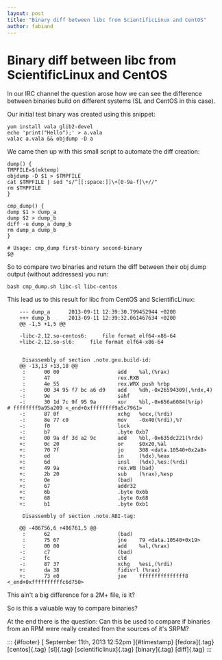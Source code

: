 ```yaml
---
layout: post
title: "Binary diff between libc from ScientificLinux and CentOS"
author: fabiand
---
```



Binary diff between libc from ScientificLinux and CentOS
========================================================

In our IRC channel the question arose how we can see the difference
between binaries build on different systems (SL and CentOS in this
case).

Our initial test binary was created using this snippet:

    yum install vala glib2-devel
    echo 'print("Hello");' > a.vala
    valac a.vala && objdump -D a

We came then up with this small script to automate the diff creation:

    dump() {
    TMPFILE=$(mktemp)
    objdump -D $1 > $TMPFILE
    cat $TMPFILE | sed "s/^[[:space:]]\+[0-9a-f]\+//"
    rm $TMPFILE
    }
     
    cmp_dump() {
    dump $1 > dump_a
    dump $2 > dump_b
    diff -u dump_a dump_b
    rm dump_a dump_b
    }
     
    # Usage: cmp_dump first-binary second-binary
    $@

So to compare two binaries and return the diff between their obj dump
output (without addresses) you run:

    bash cmp_dump.sh libc-sl libc-centos

This lead us to this result for libc from CentOS and ScientificLinux:

        --- dump_a      2013-09-11 12:39:30.799452944 +0200
        +++ dump_b      2013-09-11 12:39:32.061467634 +0200
        @@ -1,5 +1,5 @@
         
        -libc-2.12.so-centos6:     file format elf64-x86-64
        +libc-2.12.so-sl6:     file format elf64-x86-64
         
         
         Disassembly of section .note.gnu.build-id:
        @@ -13,13 +13,18 @@
         :      00 00                   add    %al,(%rax)
         :      47                      rex.RXB
         :      4e 55                   rex.WRX push %rbp
        -:      00 34 95 f7 bc a6 d9    add    %dh,-0x26594309(,%rdx,4)
        -:      9e                      sahf  
        -:      30 1d 7c 9f 95 9a       xor    %bl,-0x656a6084(%rip)        # ffffffff9a95a209 <_end+0xffffffff9a5c7961>
        -:      87 0f                   xchg   %ecx,(%rdi)
        -:      8e 77 c0                mov    -0x40(%rdi),%?
        -:      f0                      lock
        -:      b7                      .byte 0xb7
        +:      00 9a df 3d a2 9c       add    %bl,-0x635dc221(%rdx)
        +:      0c 20                   or     $0x20,%al
        +:      70 7f                   jo     308 <data.10540+0x2a8>
        +:      ed                      in     (%dx),%eax
        +:      6d                      insl   (%dx),%es:(%rdi)
        +:      49 9a                   rex.WB (bad)
        +:      2b 20                   sub    (%rax),%esp
        +:      0e                      (bad)  
        +:      67                      addr32
        +:      6b                      .byte 0x6b
        +:      68                      .byte 0x68
        +:      b1                      .byte 0xb1
         
         Disassembly of section .note.ABI-tag:
         
        @@ -486756,6 +486761,5 @@
         :      62                      (bad)  
         :      75 67                   jne    79 <data.10540+0x19>
         :      00 00                   add    %al,(%rax)
        -:      c7                      (bad)  
        -:      fc                      cld    
        -:      87 37                   xchg   %esi,(%rdi)
        +:      da 38                   fidivrl (%rax)
        +:      73 e0                   jae    fffffffffffffff8 <_end+0xffffffffffc6d750>

This ain't a big difference for a 2M+ file, is it?

So is this a valuable way to compare binaries?

At the end there is the question: Can this be used to compare if
binaries from an RPM were really created from the sources of it's SRPM?

::: {#footer}
[ September 11th, 2013 12:52pm ]{#timestamp} [fedora]{.tag}
[centos]{.tag} [sl]{.tag} [scientificlinux]{.tag} [binary]{.tag}
[diff]{.tag}
:::
